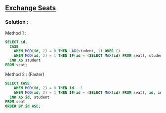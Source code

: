 ## [Exchange Seats](https://leetcode.com/problems/exchange-seats)

### Solution :

Method 1 :
```sql
SELECT id,
  CASE
    WHEN MOD(id, 2) = 0 THEN LAG(student, 1) OVER ()
    WHEN MOD(id, 2) = 1 THEN IF(id = (SELECT MAX(id) FROM seat), student, LEAD(student, 1) OVER ())
  END AS student
FROM seat;
```

Method 2 : (Faster)
```sql
SELECT CASE
    WHEN MOD(id, 2) = 0 THEN id - 1
    WHEN MOD(id, 2) = 1 THEN IF(id = (SELECT MAX(id) FROM seat), id, id + 1)
  END AS id, student
FROM seat
ORDER BY id ASC;
```
